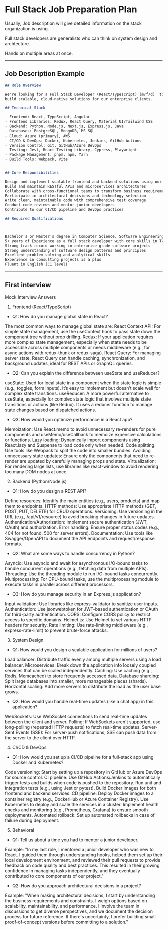 # Full Stack Job Preparation Plan

Usually, Job description will give detailed information on the stack organization is using.

Full stack developers are generalists who can think on system design and archtecture.

Hands on multiple areas at once.

** *

## Job Description Example

```markdown
## Role Overview

We're looking for a Full Stack Developer (React/Typescript) (m/f/d)  to join our Development team in Lisbon. You'll work on cutting-edge projects using modern technologies to 
build scalable, cloud-native solutions for our enterprise clients.

## Technical Stack

- Frontend: React, TypeScript, Angular
- Frontend Libraries: Redux, React Query, Material UI/Tailwind CSS
- Backend: Python, Node.js, Next.js, Express.js, Java
- Databases: PostgreSQL, MongoDB, MS SQL
- Cloud: Azure (primary), AWS
- CI/CD & DevOps: Docker, Kubernetes, Jenkins, GitHub Actions
- Version Control: Git, GitHub/Azure DevOps
- Testing: Jest, React Testing Library, Cypress, Playwright
- Package Management: pnpm, npm, Yarn
- Build Tools: Webpack, Vite


## Core Responsibilities

Design and implement scalable frontend and backend solutions using our core tech stack
Build and maintain RESTful APIs and microservices architectures
Collaborate with cross-functional teams to transform business requirements into technical solutions
Participate in architectural decisions and technology selection
Write clean, maintainable code with comprehensive test coverage
Conduct code reviews and mentor junior developers
Contribute to our CI/CD pipeline and DevOps practices

## Required Qualifications



Bachelor's or Master's degree in Computer Science, Software Engineering, or related field
5+ years of Experience as a full stack developer with core skills in TypeScript/React frontend and Python backend
Strong track record working in enterprise-grade software projects
Strong understanding of software design patterns and principles
Excellent problem-solving and analytical skills
Experience in consulting projects is a plus
Fluent in English (C1 level)

```

** *

## First interview

Mock Interview Answers

1. Frontend (React/TypeScript)

- Q1: How do you manage global state in React?

The most common ways to manage global state are:
React Context API: For simple state management, use the useContext hook to pass state down the component tree without 
prop drilling.
Redux: If your application requires more complex state management, especially when state needs to be accessible across 
multiple components or needs middleware (e.g., for async actions with redux-thunk or redux-saga).
React Query: For managing server state, React Query can handle caching, synchronization, and background updates, ideal 
for REST APIs or GraphQL queries.

- Q2: Can you explain the difference between useState and useReducer?

useState: Used for local state in a component when the state logic is simple (e.g., toggles, form inputs). It’s easy 
to implement but doesn’t scale well for complex state transitions.
useReducer: A more powerful alternative to useState, especially for complex state logic that involves multiple state 
transitions or actions (like Redux). It uses a reducer function to manage state changes based on dispatched actions.

- Q3: How would you optimize performance in a React app?

Memoization: Use React.memo to avoid unnecessary re-renders for pure components and useMemo/useCallback to memoize 
expensive calculations or functions.
Lazy loading: Dynamically import components using React.lazy and Suspense to load code only when needed.
Code splitting: Use tools like Webpack to split the code into smaller bundles.
Avoiding unnecessary state updates: Ensure only the components that need to re-render are updated by carefully managing 
props and state.
Virtualization: For rendering large lists, use libraries like react-window to avoid rendering too many DOM nodes at once.

2. Backend (Python/Node.js)

- Q1: How do you design a REST API?

Define resources: Identify the main entities (e.g., users, products) and map them to endpoints.
HTTP methods: Use appropriate HTTP methods (GET, POST, PUT, DELETE) for CRUD operations.
Versioning: Use versioning in the URL (e.g., /api/v1/resource) to avoid breaking changes in future updates.
Authentication/Authorization: Implement secure authentication (JWT, OAuth) and authorization.
Error handling: Ensure proper status codes (e.g., 404 for not found, 500 for server errors).
Documentation: Use tools like Swagger/OpenAPI to document the API endpoints and request/response formats.

- Q2: What are some ways to handle concurrency in Python?

Asyncio: Use asyncio and await for asynchronous I/O-bound tasks to handle concurrent operations (e.g., fetching data 
from multiple APIs).
Threading: Use the threading module to run I/O-bound tasks concurrently.
Multiprocessing: For CPU-bound tasks, use the multiprocessing module to execute tasks in parallel across different 
processors.

- Q3: How do you manage security in an Express.js application?

Input validation: Use libraries like express-validator to sanitize user inputs.
Authentication: Use jsonwebtoken for JWT-based authentication or OAuth for third-party authentication.
CORS: Configure CORS policy to restrict access to specific domains.
Helmet.js: Use Helmet to set various HTTP headers for security.
Rate limiting: Use rate-limiting middleware (e.g., express-rate-limit) to prevent brute-force attacks.

3. System Design

- Q1: How would you design a scalable application for millions of users?

Load balancer: Distribute traffic evenly among multiple servers using a load balancer.
Microservices: Break down the application into loosely coupled services that can be scaled independently.
Caching: Use caching (e.g., Redis, Memcached) to store frequently accessed data.
Database sharding: Split large databases into smaller, more manageable pieces (shards).
Horizontal scaling: Add more servers to distribute the load as the user base grows.

- Q2: How would you handle real-time updates (like a chat app) in this application?

WebSockets: Use WebSocket connections to send real-time updates between the client and server.
Polling: If WebSockets aren't supported, use long-polling (repeated HTTP requests) to fetch real-time updates.
Server-Sent Events (SSE): For server-push notifications, SSE can push data from the server to the client over HTTP.

4. CI/CD & DevOps

- Q1: How would you set up a CI/CD pipeline for a full-stack app using Docker and Kubernetes?

Code versioning: Start by setting up a repository in GitHub or Azure DevOps for source control.
CI pipeline:
Use GitHub Actions/Jenkins to automatically trigger tests and builds when code is pushed to the repository.
Run unit and integration tests (e.g., using Jest or pytest).
Build Docker images for both frontend and backend services.
CD pipeline:
Deploy Docker images to a container registry (e.g., DockerHub or Azure Container Registry).
Use Kubernetes to deploy and scale the services in a cluster.
Implement health checks and monitoring (e.g., Prometheus, Grafana) to ensure smooth deployments.
Automated rollback: Set up automated rollbacks in case of failure during deployment.

5. Behavioral

- Q1: Tell us about a time you had to mentor a junior developer.

Example: "In my last role, I mentored a junior developer who was new to React. I guided them through understanding 
hooks, helped them set up their local development environment, and reviewed their pull requests to provide feedback on 
code quality and best practices. This resulted in their growing confidence in managing tasks independently, and they 
eventually contributed to core components of our project."

- Q2: How do you approach architectural decisions in a project?

Example: "When making architectural decisions, I start by understanding the business requirements and constraints. 
I weigh options based on scalability, maintainability, and performance. I involve the team in discussions to get 
diverse perspectives, and we document the decision process for future reference. If there's uncertainty, I prefer 
building small proof-of-concept versions before committing to a solution."
